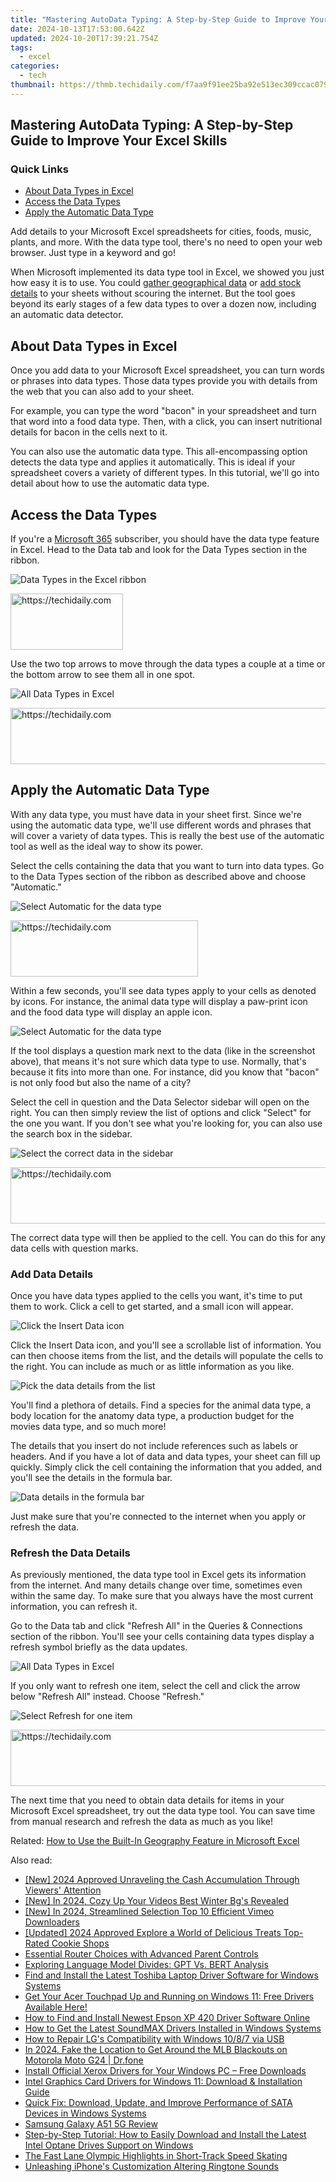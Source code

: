 ```yaml
---
title: "Mastering AutoData Typing: A Step-by-Step Guide to Improve Your Excel Skills"
date: 2024-10-13T17:53:00.642Z
updated: 2024-10-20T17:39:21.754Z
tags:
  - excel
categories:
  - tech
thumbnail: https://thmb.techidaily.com/f7aa9f91ee25ba92e513ec309ccac0797742d37b71585737d9811b8df3523624.jpg
---
```


## Mastering AutoData Typing: A Step-by-Step Guide to Improve Your Excel Skills

### Quick Links

* [About Data Types in Excel](https://tech-revival.techidaily.com/8-key-ways-that-ai-chatbots-are-redefining-content-creation-strategies/)
* [Access the Data Types](https://youtube-clips.techidaily.com/updated-discovering-if-quick-youtube-subscriptions-really-work/)
* [Apply the Automatic Data Type](https://hardware-tips.techidaily.com/the-ultimate-guide-to-choosing-a-gamers-monitor-budget-friendly-curves-ahead-with-enhanced-refresh-rates/)

 Add details to your Microsoft Excel spreadsheets for cities, foods, music, plants, and more. With the data type tool, there's no need to open your web browser. Just type in a keyword and go!

 When Microsoft implemented its data type tool in Excel, we showed you just how easy it is to use. You could [gather geographical data](https://win-forum.techidaily.com/master-the-process-resetting-dns-settings-for-windows-1011-users/) or [add stock details](https://screen-recording.techidaily.com/2024-approved-ultimate-guide-cost-effective-pc-screen-recording-apps/) to your sheets without scouring the internet. But the tool goes beyond its early stages of a few data types to over a dozen now, including an automatic data detector.

##  About Data Types in Excel

 Once you add data to your Microsoft Excel spreadsheet, you can turn words or phrases into data types. Those data types provide you with details from the web that you can also add to your sheet.

 For example, you can type the word "bacon" in your spreadsheet and turn that word into a food data type. Then, with a click, you can insert nutritional details for bacon in the cells next to it.

 You can also use the automatic data type. This all-encompassing option detects the data type and applies it automatically. This is ideal if your spreadsheet covers a variety of different types. In this tutorial, we'll go into detail about how to use the automatic data type.

##  Access the Data Types

 If you're a [Microsoft 365](https://games-able.techidaily.com/ultimate-console-content-psplus-or-xbox-game-pass/) subscriber, you should have the data type feature in Excel. Head to the Data tab and look for the Data Types section in the ribbon.

![Data Types in the Excel ribbon](https://static1.howtogeekimages.com/wordpress/wp-content/uploads/2021/04/DataTabDataTypes-Excel.png) 

<!-- affiliate ads begin -->
<a href="https://25home.pxf.io/c/5597632/2148639/16836" target="_top" id="2148639">
  <img src="//a.impactradius-go.com/display-ad/16836-2148639" border="0" alt="https://techidaily.com" width="180" height="90"/>
</a>
<img height="0" width="0" src="https://25home.pxf.io/i/5597632/2148639/16836" style="position:absolute;visibility:hidden;" border="0" />
<!-- affiliate ads end -->

 Use the two top arrows to move through the data types a couple at a time or the bottom arrow to see them all in one spot.

![All Data Types in Excel](https://static1.howtogeekimages.com/wordpress/wp-content/uploads/2021/04/AllDataTypes-Excel.png) 

<!-- affiliate ads begin -->
<a href="https://ephamedtechinc.pxf.io/c/5597632/2136627/26400" target="_top" id="2136627">
  <img src="//a.impactradius-go.com/display-ad/26400-2136627" border="0" alt="https://techidaily.com" width="728" height="90"/>
</a>
<img height="0" width="0" src="https://ephamedtechinc.pxf.io/i/5597632/2136627/26400" style="position:absolute;visibility:hidden;" border="0" />
<!-- affiliate ads end -->

##  Apply the Automatic Data Type

 With any data type, you must have data in your sheet first. Since we're using the automatic data type, we'll use different words and phrases that will cover a variety of data types. This is really the best use of the automatic tool as well as the ideal way to show its power.

 Select the cells containing the data that you want to turn into data types. Go to the Data Types section of the ribbon as described above and choose "Automatic."

![Select Automatic for the data type](https://static1.howtogeekimages.com/wordpress/wp-content/uploads/2021/04/AutomaticDataType-Excel.png) 

<!-- affiliate ads begin -->
<a href="https://aligracehair.sjv.io/c/5597632/1997630/19272" target="_top" id="1997630">
  <img src="//a.impactradius-go.com/display-ad/19272-1997630" border="0" alt="https://techidaily.com" width="300" height="90"/>
</a>
<img height="0" width="0" src="https://aligracehair.sjv.io/i/5597632/1997630/19272" style="position:absolute;visibility:hidden;" border="0" />
<!-- affiliate ads end -->

 Within a few seconds, you'll see data types apply to your cells as denoted by icons. For instance, the animal data type will display a paw-print icon and the food data type will display an apple icon.

![Select Automatic for the data type](https://static1.howtogeekimages.com/wordpress/wp-content/uploads/2021/04/AutomaticDataType-Excel.png) 

 If the tool displays a question mark next to the data (like in the screenshot above), that means it's not sure which data type to use. Normally, that's because it fits into more than one. For instance, did you know that "bacon" is not only food but also the name of a city?

 Select the cell in question and the Data Selector sidebar will open on the right. You can then simply review the list of options and click "Select" for the one you want. If you don't see what you're looking for, you can also use the search box in the sidebar.

![Select the correct data in the sidebar](https://static1.howtogeekimages.com/wordpress/wp-content/uploads/2021/04/SelectDataType-Excel.png) 

<!-- affiliate ads begin -->
<a href="https://appsumo.8odi.net/c/5597632/2132161/7443" target="_top" id="2132161">
  <img src="//a.impactradius-go.com/display-ad/7443-2132161" border="0" alt="https://techidaily.com" width="728" height="90"/>
</a>
<img height="0" width="0" src="https://appsumo.8odi.net/i/5597632/2132161/7443" style="position:absolute;visibility:hidden;" border="0" />
<!-- affiliate ads end -->

 The correct data type will then be applied to the cell. You can do this for any data cells with question marks.

###  Add Data Details

 Once you have data types applied to the cells you want, it's time to put them to work. Click a cell to get started, and a small icon will appear.

![Click the Insert Data icon](https://static1.howtogeekimages.com/wordpress/wp-content/uploads/2021/04/InsertDataIcon-Excel.png) 

 Click the Insert Data icon, and you'll see a scrollable list of information. You can then choose items from the list, and the details will populate the cells to the right. You can include as much or as little information as you like.

![Pick the data details from the list](https://static1.howtogeekimages.com/wordpress/wp-content/uploads/2021/04/PickDataDetails-Excel.png) 

 You'll find a plethora of details. Find a species for the animal data type, a body location for the anatomy data type, a production budget for the movies data type, and so much more!

 The details that you insert do not include references such as labels or headers. And if you have a lot of data and data types, your sheet can fill up quickly. Simply click the cell containing the information that you added, and you'll see the details in the formula bar.

![Data details in the formula bar](https://static1.howtogeekimages.com/wordpress/wp-content/uploads/2021/04/FormulaBarDataDetails-Excel.png) 

 Just make sure that you're connected to the internet when you apply or refresh the data.

###  Refresh the Data Details

 As previously mentioned, the data type tool in Excel gets its information from the internet. And many details change over time, sometimes even within the same day. To make sure that you always have the most current information, you can refresh it.

 Go to the Data tab and click "Refresh All" in the Queries & Connections section of the ribbon. You'll see your cells containing data types display a refresh symbol briefly as the data updates.

![All Data Types in Excel](https://static1.howtogeekimages.com/wordpress/wp-content/uploads/2021/04/AllDataTypes-Excel.png) 

 If you only want to refresh one item, select the cell and click the arrow below "Refresh All" instead. Choose "Refresh."

![Select Refresh for one item](https://static1.howtogeekimages.com/wordpress/wp-content/uploads/2021/04/RefreshDataType-Excel.png) 

<!-- affiliate ads begin -->
<a href="https://laganoo.pxf.io/c/5597632/1528696/16446" target="_top" id="1528696">
  <img src="//a.impactradius-go.com/display-ad/16446-1528696" border="0" alt="https://techidaily.com" width="728" height="90"/>
</a>
<img height="0" width="0" src="https://laganoo.pxf.io/i/5597632/1528696/16446" style="position:absolute;visibility:hidden;" border="0" />
<!-- affiliate ads end -->

 The next time that you need to obtain data details for items in your Microsoft Excel spreadsheet, try out the data type tool. You can save time from manual research and refresh the data as much as you like!

Related: [How to Use the Built-In Geography Feature in Microsoft Excel](https://win-forum.techidaily.com/master-the-process-resetting-dns-settings-for-windows-1011-users/)

<ins class="adsbygoogle"
     style="display:block"
     data-ad-format="autorelaxed"
     data-ad-client="ca-pub-7571918770474297"
     data-ad-slot="1223367746"></ins>

<ins class="adsbygoogle"
     style="display:block"
     data-ad-client="ca-pub-7571918770474297"
     data-ad-slot="8358498916"
     data-ad-format="auto"
     data-full-width-responsive="true"></ins>

<span class="atpl-alsoreadstyle">Also read:</span>
<div><ul>
<li><a href="https://youtube-tips.techidaily.com/024-approved-unraveling-the-cash-accumulation-through-viewers-attention/"><u>[New] 2024 Approved Unraveling the Cash Accumulation Through Viewers' Attention</u></a></li>
<li><a href="https://youtube-web.techidaily.com/n-2024-cozy-up-your-videos-best-winter-bgs-revealed/"><u>[New] In 2024, Cozy Up Your Videos Best Winter Bg's Revealed</u></a></li>
<li><a href="https://vimeo-videos.techidaily.com/new-in-2024-streamlined-selection-top-10-efficient-vimeo-downloaders/"><u>[New] In 2024, Streamlined Selection Top 10 Efficient Vimeo Downloaders</u></a></li>
<li><a href="https://remote-screen-capture.techidaily.com/updated-2024-approved-explore-a-world-of-delicious-treats-top-rated-cookie-shops/"><u>[Updated] 2024 Approved Explore a World of Delicious Treats Top-Rated Cookie Shops</u></a></li>
<li><a href="https://buynow-info.techidaily.com/essential-router-choices-with-advanced-parent-controls/"><u>Essential Router Choices with Advanced Parent Controls</u></a></li>
<li><a href="https://tech-savvy.techidaily.com/exploring-language-model-divides-gpt-vs-bert-analysis/"><u>Exploring Language Model Divides: GPT Vs. BERT Analysis</u></a></li>
<li><a href="https://win-dash.techidaily.com/find-and-install-the-latest-toshiba-laptop-driver-software-for-windows-systems/"><u>Find and Install the Latest Toshiba Laptop Driver Software for Windows Systems</u></a></li>
<li><a href="https://win-dash.techidaily.com/get-your-acer-touchpad-up-and-running-on-windows-11-free-drivers-available-here/"><u>Get Your Acer Touchpad Up and Running on Windows 11: Free Drivers Available Here!</u></a></li>
<li><a href="https://win-dash.techidaily.com/how-to-find-and-install-newest-epson-xp-420-driver-software-online/"><u>How to Find and Install Newest Epson XP 420 Driver Software Online</u></a></li>
<li><a href="https://win-dash.techidaily.com/how-to-get-the-latest-soundmax-drivers-installed-in-windows-systems/"><u>How to Get the Latest SoundMAX Drivers Installed in Windows Systems</u></a></li>
<li><a href="https://win-dash.techidaily.com/how-to-repair-lgs-compatibility-with-windows-1087-via-usb/"><u>How to Repair LG's Compatibility with Windows 10/8/7 via USB</u></a></li>
<li><a href="https://review-topics.techidaily.com/in-2024-fake-the-location-to-get-around-the-mlb-blackouts-on-motorola-moto-g24-drfone-by-drfone-virtual-android/"><u>In 2024, Fake the Location to Get Around the MLB Blackouts on Motorola Moto G24 | Dr.fone</u></a></li>
<li><a href="https://win-dash.techidaily.com/1722978002026-install-official-xerox-drivers-for-your-windows-pc-free-downloads/"><u>Install Official Xerox Drivers for Your Windows PC – Free Downloads</u></a></li>
<li><a href="https://win-dash.techidaily.com/intel-graphics-card-drivers-for-windows-11-download-and-installation-guide/"><u>Intel Graphics Card Drivers for Windows 11: Download & Installation Guide</u></a></li>
<li><a href="https://win-dash.techidaily.com/quick-fix-download-update-and-improve-performance-of-sata-devices-in-windows-systems/"><u>Quick Fix: Download, Update, and Improve Performance of SATA Devices in Windows Systems</u></a></li>
<li><a href="https://buynow-info.techidaily.com/samsung-galaxy-a51-5g-review/"><u>Samsung Galaxy A51 5G Review</u></a></li>
<li><a href="https://win-dash.techidaily.com/step-by-step-tutorial-how-to-easily-download-and-install-the-latest-intel-optane-drives-support-on-windows/"><u>Step-by-Step Tutorial: How to Easily Download and Install the Latest Intel Optane Drives Support on Windows</u></a></li>
<li><a href="https://extra-information.techidaily.com/the-fast-lane-olympic-highlights-in-short-track-speed-skating/"><u>The Fast Lane Olympic Highlights in Short-Track Speed Skating</u></a></li>
<li><a href="https://article-helps.techidaily.com/unleashing-iphones-customization-altering-ringtone-sounds/"><u>Unleashing iPhone's Customization Altering Ringtone Sounds</u></a></li>
</ul></div>


